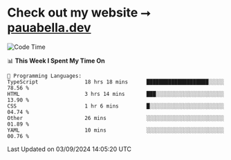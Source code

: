 # Check out my website ⭢ [pauabella.dev](https://pauabella.dev)

<!--START_SECTION:waka-->
![Code Time](http://img.shields.io/badge/Code%20Time-3%2C688%20hrs%208%20mins-blue)

📊 **This Week I Spent My Time On** 

```text
💬 Programming Languages: 
TypeScript               18 hrs 18 mins      ████████████████████░░░░░   78.56 % 
HTML                     3 hrs 14 mins       ███░░░░░░░░░░░░░░░░░░░░░░   13.90 % 
CSS                      1 hr 6 mins         █░░░░░░░░░░░░░░░░░░░░░░░░   04.74 % 
Other                    26 mins             ░░░░░░░░░░░░░░░░░░░░░░░░░   01.89 % 
YAML                     10 mins             ░░░░░░░░░░░░░░░░░░░░░░░░░   00.76 % 
```


 Last Updated on 03/09/2024 14:05:20 UTC
<!--END_SECTION:waka-->

